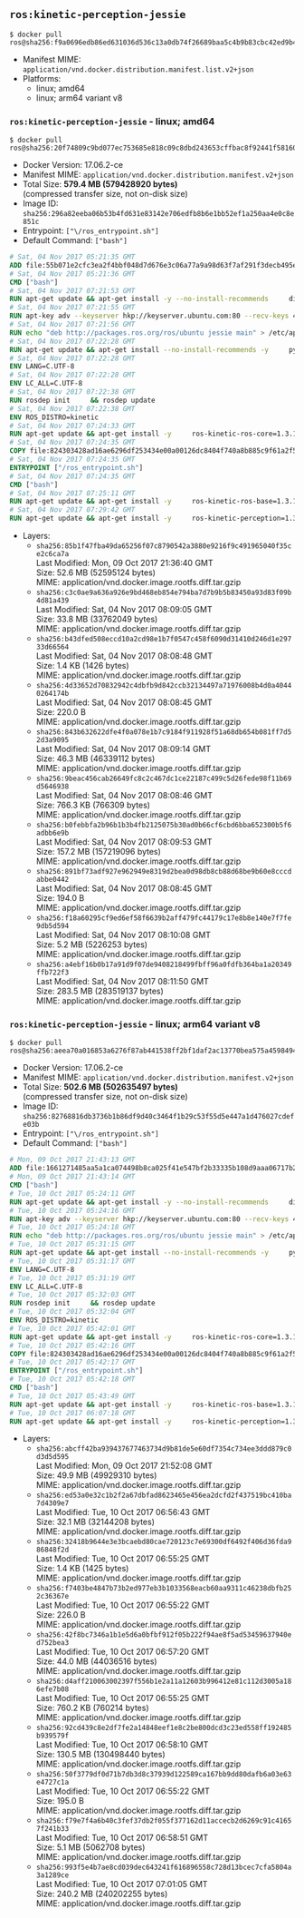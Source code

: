 ## `ros:kinetic-perception-jessie`

```console
$ docker pull ros@sha256:f9a0696edb86ed631036d536c13a0db74f26689baa5c4b9b83cbc42ed9b4bb70
```

-	Manifest MIME: `application/vnd.docker.distribution.manifest.list.v2+json`
-	Platforms:
	-	linux; amd64
	-	linux; arm64 variant v8

### `ros:kinetic-perception-jessie` - linux; amd64

```console
$ docker pull ros@sha256:20f74809c9bd077ec753685e818c09c8dbd243653cffbac8f92441f58160391a
```

-	Docker Version: 17.06.2-ce
-	Manifest MIME: `application/vnd.docker.distribution.manifest.v2+json`
-	Total Size: **579.4 MB (579428920 bytes)**  
	(compressed transfer size, not on-disk size)
-	Image ID: `sha256:296a82eeba06b53b4fd631e83142e706edfb8b6e1bb52ef1a250aa4e0c8e851c`
-	Entrypoint: `["\/ros_entrypoint.sh"]`
-	Default Command: `["bash"]`

```dockerfile
# Sat, 04 Nov 2017 05:21:35 GMT
ADD file:55b071e2cfc3ea2f4bbf048d7d676e3c06a77a9a98d63f7af291f3decb495ec8 in / 
# Sat, 04 Nov 2017 05:21:36 GMT
CMD ["bash"]
# Sat, 04 Nov 2017 07:21:53 GMT
RUN apt-get update && apt-get install -y --no-install-recommends     dirmngr     gnupg2     && rm -rf /var/lib/apt/lists/*
# Sat, 04 Nov 2017 07:21:55 GMT
RUN apt-key adv --keyserver hkp://keyserver.ubuntu.com:80 --recv-keys 421C365BD9FF1F717815A3895523BAEEB01FA116
# Sat, 04 Nov 2017 07:21:56 GMT
RUN echo "deb http://packages.ros.org/ros/ubuntu jessie main" > /etc/apt/sources.list.d/ros-latest.list
# Sat, 04 Nov 2017 07:22:28 GMT
RUN apt-get update && apt-get install --no-install-recommends -y     python-rosdep     python-rosinstall     python-vcstools     && rm -rf /var/lib/apt/lists/*
# Sat, 04 Nov 2017 07:22:28 GMT
ENV LANG=C.UTF-8
# Sat, 04 Nov 2017 07:22:28 GMT
ENV LC_ALL=C.UTF-8
# Sat, 04 Nov 2017 07:22:38 GMT
RUN rosdep init     && rosdep update
# Sat, 04 Nov 2017 07:22:38 GMT
ENV ROS_DISTRO=kinetic
# Sat, 04 Nov 2017 07:24:33 GMT
RUN apt-get update && apt-get install -y     ros-kinetic-ros-core=1.3.1-0*     && rm -rf /var/lib/apt/lists/*
# Sat, 04 Nov 2017 07:24:35 GMT
COPY file:824303428ad16ae6296df253434e00a00126dc8404f740a8b885c9f61a2f5fcb in / 
# Sat, 04 Nov 2017 07:24:35 GMT
ENTRYPOINT ["/ros_entrypoint.sh"]
# Sat, 04 Nov 2017 07:24:35 GMT
CMD ["bash"]
# Sat, 04 Nov 2017 07:25:11 GMT
RUN apt-get update && apt-get install -y     ros-kinetic-ros-base=1.3.1-0*     && rm -rf /var/lib/apt/lists/*
# Sat, 04 Nov 2017 07:29:42 GMT
RUN apt-get update && apt-get install -y     ros-kinetic-perception=1.3.1-0*     && rm -rf /var/lib/apt/lists/*
```

-	Layers:
	-	`sha256:85b1f47fba49da65256f07c8790542a3880e9216f9c491965040f35ce2c6ca7a`  
		Last Modified: Mon, 09 Oct 2017 21:36:40 GMT  
		Size: 52.6 MB (52595124 bytes)  
		MIME: application/vnd.docker.image.rootfs.diff.tar.gzip
	-	`sha256:c3c0ae9a636a926e9bd468eb854e794ba7d7b9b5b83450a93d83f09b4d81a439`  
		Last Modified: Sat, 04 Nov 2017 08:09:05 GMT  
		Size: 33.8 MB (33762049 bytes)  
		MIME: application/vnd.docker.image.rootfs.diff.tar.gzip
	-	`sha256:b43dfed508eccd10a2cd98e1b7f0547c458f6090d31410d246d1e29733d66564`  
		Last Modified: Sat, 04 Nov 2017 08:08:48 GMT  
		Size: 1.4 KB (1426 bytes)  
		MIME: application/vnd.docker.image.rootfs.diff.tar.gzip
	-	`sha256:4d33652d70832942c4dbfb9d842ccb32134497a71976008b4d0a40440264174b`  
		Last Modified: Sat, 04 Nov 2017 08:08:45 GMT  
		Size: 220.0 B  
		MIME: application/vnd.docker.image.rootfs.diff.tar.gzip
	-	`sha256:843b632622dfe4f0a078e1b7c9184f911928f51a68db654b081ff7d52d3a9095`  
		Last Modified: Sat, 04 Nov 2017 08:09:14 GMT  
		Size: 46.3 MB (46339112 bytes)  
		MIME: application/vnd.docker.image.rootfs.diff.tar.gzip
	-	`sha256:9beac456cab26649fc8c2c467dc1ce22187c499c5d26fede98f11b69d5646938`  
		Last Modified: Sat, 04 Nov 2017 08:08:46 GMT  
		Size: 766.3 KB (766309 bytes)  
		MIME: application/vnd.docker.image.rootfs.diff.tar.gzip
	-	`sha256:b0febbfa2b96b1b3b4fb2125075b30ad0b66cf6cbd6bba652300b5f6adbb6e9b`  
		Last Modified: Sat, 04 Nov 2017 08:09:53 GMT  
		Size: 157.2 MB (157219096 bytes)  
		MIME: application/vnd.docker.image.rootfs.diff.tar.gzip
	-	`sha256:891bf73adf927e962949e8319d2bea0d98db8cb88d68be9b60e8cccdabbe0442`  
		Last Modified: Sat, 04 Nov 2017 08:08:45 GMT  
		Size: 194.0 B  
		MIME: application/vnd.docker.image.rootfs.diff.tar.gzip
	-	`sha256:f18a60295cf9ed6ef58f6639b2aff479fc44179c17e8b8e140e7f7fe9db5d594`  
		Last Modified: Sat, 04 Nov 2017 08:10:08 GMT  
		Size: 5.2 MB (5226253 bytes)  
		MIME: application/vnd.docker.image.rootfs.diff.tar.gzip
	-	`sha256:a4ebf16b0b17a91d9f07de9408218499fbff96a0fdfb364ba1a20349ffb722f3`  
		Last Modified: Sat, 04 Nov 2017 08:11:50 GMT  
		Size: 283.5 MB (283519137 bytes)  
		MIME: application/vnd.docker.image.rootfs.diff.tar.gzip

### `ros:kinetic-perception-jessie` - linux; arm64 variant v8

```console
$ docker pull ros@sha256:aeea70a016853a6276f87ab441538ff2bf1daf2ac13770bea575a45984944ae8
```

-	Docker Version: 17.06.2-ce
-	Manifest MIME: `application/vnd.docker.distribution.manifest.v2+json`
-	Total Size: **502.6 MB (502635497 bytes)**  
	(compressed transfer size, not on-disk size)
-	Image ID: `sha256:82768816db3736b1b86df9d40c3464f1b29c53f55d5e447a1d476027cdefe03b`
-	Entrypoint: `["\/ros_entrypoint.sh"]`
-	Default Command: `["bash"]`

```dockerfile
# Mon, 09 Oct 2017 21:43:13 GMT
ADD file:1661271485aa5a1ca074498b8ca025f41e547bf2b33335b108d9aaa06717b2a5 in / 
# Mon, 09 Oct 2017 21:43:14 GMT
CMD ["bash"]
# Tue, 10 Oct 2017 05:24:11 GMT
RUN apt-get update && apt-get install -y --no-install-recommends     dirmngr     gnupg2     && rm -rf /var/lib/apt/lists/*
# Tue, 10 Oct 2017 05:24:16 GMT
RUN apt-key adv --keyserver hkp://keyserver.ubuntu.com:80 --recv-keys 421C365BD9FF1F717815A3895523BAEEB01FA116
# Tue, 10 Oct 2017 05:24:18 GMT
RUN echo "deb http://packages.ros.org/ros/ubuntu jessie main" > /etc/apt/sources.list.d/ros-latest.list
# Tue, 10 Oct 2017 05:31:15 GMT
RUN apt-get update && apt-get install --no-install-recommends -y     python-rosdep     python-rosinstall     python-vcstools     && rm -rf /var/lib/apt/lists/*
# Tue, 10 Oct 2017 05:31:17 GMT
ENV LANG=C.UTF-8
# Tue, 10 Oct 2017 05:31:19 GMT
ENV LC_ALL=C.UTF-8
# Tue, 10 Oct 2017 05:32:03 GMT
RUN rosdep init     && rosdep update
# Tue, 10 Oct 2017 05:32:04 GMT
ENV ROS_DISTRO=kinetic
# Tue, 10 Oct 2017 05:42:01 GMT
RUN apt-get update && apt-get install -y     ros-kinetic-ros-core=1.3.1-0*     && rm -rf /var/lib/apt/lists/*
# Tue, 10 Oct 2017 05:42:16 GMT
COPY file:824303428ad16ae6296df253434e00a00126dc8404f740a8b885c9f61a2f5fcb in / 
# Tue, 10 Oct 2017 05:42:17 GMT
ENTRYPOINT ["/ros_entrypoint.sh"]
# Tue, 10 Oct 2017 05:42:18 GMT
CMD ["bash"]
# Tue, 10 Oct 2017 05:43:49 GMT
RUN apt-get update && apt-get install -y     ros-kinetic-ros-base=1.3.1-0*     && rm -rf /var/lib/apt/lists/*
# Tue, 10 Oct 2017 06:07:18 GMT
RUN apt-get update && apt-get install -y     ros-kinetic-perception=1.3.1-0*     && rm -rf /var/lib/apt/lists/*
```

-	Layers:
	-	`sha256:abcff42ba939437677463734d9b81de5e60df7354c734ee3ddd879c0d3d5d595`  
		Last Modified: Mon, 09 Oct 2017 21:52:08 GMT  
		Size: 49.9 MB (49929310 bytes)  
		MIME: application/vnd.docker.image.rootfs.diff.tar.gzip
	-	`sha256:ed53a0e32c1b2f2a67dbfad8623465e456ea2dcfd2f437519bc410ba7d4309e7`  
		Last Modified: Tue, 10 Oct 2017 06:56:43 GMT  
		Size: 32.1 MB (32144208 bytes)  
		MIME: application/vnd.docker.image.rootfs.diff.tar.gzip
	-	`sha256:32418b9644e3e3bcaebd80cae720123c7e69300df6492f406d36fda986848f2d`  
		Last Modified: Tue, 10 Oct 2017 06:55:25 GMT  
		Size: 1.4 KB (1425 bytes)  
		MIME: application/vnd.docker.image.rootfs.diff.tar.gzip
	-	`sha256:f7403be4847b73b2ed977eb3b1033568eacb60aa9311c46238dbfb252c36367e`  
		Last Modified: Tue, 10 Oct 2017 06:55:22 GMT  
		Size: 226.0 B  
		MIME: application/vnd.docker.image.rootfs.diff.tar.gzip
	-	`sha256:42f8bc7346a1b1e5d6a0bfbf912f05b222f94ae8f5ad53459637940ed752bea3`  
		Last Modified: Tue, 10 Oct 2017 06:57:20 GMT  
		Size: 44.0 MB (44036516 bytes)  
		MIME: application/vnd.docker.image.rootfs.diff.tar.gzip
	-	`sha256:d4aff210063002397f556b1e2a11a12603b996412e81c112d3005a186efe7b08`  
		Last Modified: Tue, 10 Oct 2017 06:55:25 GMT  
		Size: 760.2 KB (760214 bytes)  
		MIME: application/vnd.docker.image.rootfs.diff.tar.gzip
	-	`sha256:92cd439c8e2df7fe2a14848eef1e8c2be800dcd3c23ed558ff192485b939579f`  
		Last Modified: Tue, 10 Oct 2017 06:58:10 GMT  
		Size: 130.5 MB (130498440 bytes)  
		MIME: application/vnd.docker.image.rootfs.diff.tar.gzip
	-	`sha256:50f3779df0d71b7db3d8c37939d122589ca167bb9dd80dafb6a03e63e4727c1a`  
		Last Modified: Tue, 10 Oct 2017 06:55:22 GMT  
		Size: 195.0 B  
		MIME: application/vnd.docker.image.rootfs.diff.tar.gzip
	-	`sha256:f79e7f4a6b40c3fef37db2f055f377162d11accecb2d6269c91c41657f241b33`  
		Last Modified: Tue, 10 Oct 2017 06:58:51 GMT  
		Size: 5.1 MB (5062708 bytes)  
		MIME: application/vnd.docker.image.rootfs.diff.tar.gzip
	-	`sha256:993f5e4b7ae8cd039dec643241f616896558c728d13bcec7cfa5804a3a1289ce`  
		Last Modified: Tue, 10 Oct 2017 07:01:05 GMT  
		Size: 240.2 MB (240202255 bytes)  
		MIME: application/vnd.docker.image.rootfs.diff.tar.gzip

